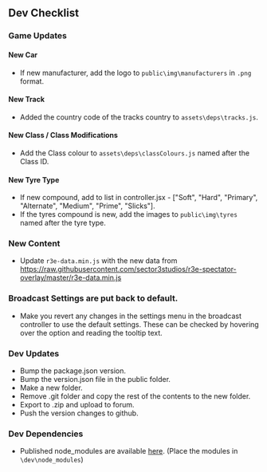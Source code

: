 ## Dev Checklist
### Game Updates
#### New Car
* If new manufacturer, add the logo to `public\img\manufacturers` in `.png` format.

#### New Track
* Added the country code of the tracks country to `assets\deps\tracks.js`.

#### New Class / Class Modifications
* Add the Class colour to `assets\deps\classColours.js` named after the Class ID.

#### New Tyre Type
* If new compound, add to list in controller.jsx - ["Soft", "Hard", "Primary", "Alternate", "Medium", "Prime", "Slicks"]. 
* If the tyres compound is new, add the images to `public\img\tyres` named after the tyre type.

### New Content
* Update `r3e-data.min.js` with the new data from https://raw.githubusercontent.com/sector3studios/r3e-spectator-overlay/master/r3e-data.min.js 

### Broadcast Settings are put back to default.
* Make you revert any changes in the settings menu in the broadcast controller to use the default settings. These can be checked by hovering over the option and reading the tooltip text.

### Dev Updates
* Bump the package.json version.
* Bump the version.json file in the public folder.
* Make a new folder.
* Remove .git folder and copy the rest of the contents to the new folder.
* Export to .zip and upload to forum.
* Push the version changes to github.

### Dev Dependencies
* Published node_modules are available [here](https://mega.nz/#!M85kHAxA!GSNKuIGWp7ZZBM7R9AB4jqhdyob1P7kdz4VYH4cJfAs). (Place the modules in `\dev\node_modules`)
